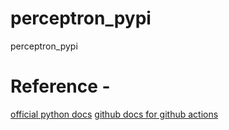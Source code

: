 # perceptron_pypi
perceptron_pypi

# Reference -
[official python docs](https://packaging.python.org/tutorials/packaging-projects/)
[github docs for github actions](https://docs.github.com/en/actions/automating-builds-and-tests/building-and-testing-python#publishing-to-package-registries)
